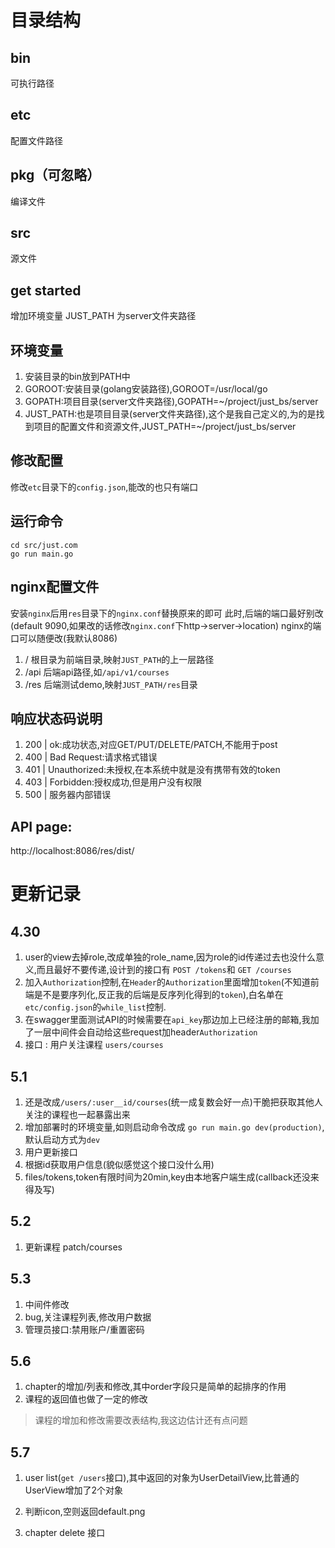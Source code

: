 # 目录结构

## bin
可执行路径
## etc
配置文件路径
## pkg（可忽略）
编译文件
## src
源文件

## get started
增加环境变量 JUST_PATH 为server文件夹路径

## 环境变量
1. 安装目录的bin放到PATH中
2. GOROOT:安装目录(golang安装路径),GOROOT=/usr/local/go
3. GOPATH:项目目录(server文件夹路径),GOPATH=~/project/just_bs/server
4. JUST_PATH:也是项目目录(server文件夹路径),这个是我自己定义的,为的是找到项目的配置文件和资源文件,JUST_PATH=~/project/just_bs/server

## 修改配置
修改`etc`目录下的`config.json`,能改的也只有端口

## 运行命令
```
cd src/just.com
go run main.go
```

## nginx配置文件
安装`nginx`后用`res`目录下的`nginx.conf`替换原来的即可
此时,后端的端口最好别改(default 9090,如果改的话修改`nginx.conf`下http->server->location)
nginx的端口可以随便改(我默认8086)
1. / 根目录为前端目录,映射`JUST_PATH`的上一层路径
2. /api 后端api路径,如`/api/v1/courses`
3. /res 后端测试demo,映射`JUST_PATH/res`目录

## 响应状态码说明
1. 200 | ok:成功状态,对应GET/PUT/DELETE/PATCH,不能用于post
2. 400 | Bad Request:请求格式错误
3. 401 | Unauthorized:未授权,在本系统中就是没有携带有效的token
4. 403 | Forbidden:授权成功,但是用户没有权限
5. 500 | 服务器内部错误

## API page:
http://localhost:8086/res/dist/

# 更新记录

## 4.30
1. user的view去掉role,改成单独的role_name,因为role的id传递过去也没什么意义,而且最好不要传递,设计到的接口有 `POST /tokens`和 `GET /courses`
2. 加入`Authorization`控制,在`Header`的`Authorization`里面增加`token`(不知道前端是不是要序列化,反正我的后端是反序列化得到的`token`),白名单在`etc/config.json`的`while_list`控制.
3. 在swagger里面测试API的时候需要在`api_key`那边加上已经注册的邮箱,我加了一层中间件会自动给这些request加header`Authorization`
4. 接口 : 用户关注课程 `users/courses`

## 5.1
1. 还是改成`/users/:user__id/courses`(统一成复数会好一点)干脆把获取其他人关注的课程也一起暴露出来
2. 增加部署时的环境变量,如则启动命令改成 `go run main.go dev(production)`,默认启动方式为`dev`
3. 用户更新接口
4. 根据id获取用户信息(貌似感觉这个接口没什么用)
5. files/tokens,token有限时间为20min,key由本地客户端生成(callback还没来得及写)

## 5.2
1. 更新课程 patch/courses

## 5.3 
1. 中间件修改
2. bug,关注课程列表,修改用户数据
3. 管理员接口:禁用账户/重置密码

## 5.6 
1. chapter的增加/列表和修改,其中order字段只是简单的起排序的作用
2. 课程的返回值也做了一定的修改
> 课程的增加和修改需要改表结构,我这边估计还有点问题

## 5.7
1. user list(`get /users`接口),其中返回的对象为UserDetailView,比普通的UserView增加了2个对象
2. 判断icon,空则返回default.png

3. chapter delete 接口
